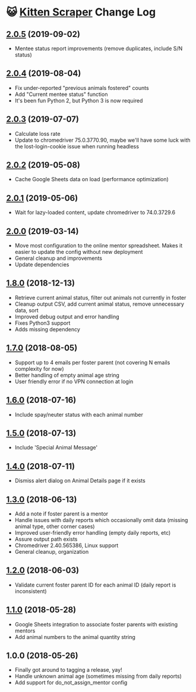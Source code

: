 # 😺 [Kitten Scraper](https://github.com/skylarstein/kitten-scraper) Change Log

## [2.0.5](https://github.com/skylarstein/kitten-scraper/compare/v2.0.4...v2.0.5) (2019-09-02)

* Mentee status report improvements (remove duplicates, include S/N status)

## [2.0.4](https://github.com/skylarstein/kitten-scraper/compare/v2.0.3...v2.0.4) (2019-08-04)

* Fix under-reported "previous animals fostered" counts
* Add "Current mentee status" function
* It's been fun Python 2, but Python 3 is now required

## [2.0.3](https://github.com/skylarstein/kitten-scraper/compare/v2.0.2...v2.0.3) (2019-07-07)

* Calculate loss rate
* Update to chromedriver 75.0.3770.90, maybe we'll have some luck with the lost-login-cookie issue when running headless

## [2.0.2](https://github.com/skylarstein/kitten-scraper/compare/v2.0.1...v2.0.2) (2019-05-08)

* Cache Google Sheets data on load (performance optimization)

## [2.0.1](https://github.com/skylarstein/kitten-scraper/compare/v2.0.0...v2.0.1) (2019-05-06)

* Wait for lazy-loaded content, update chromedriver to 74.0.3729.6

## [2.0.0](https://github.com/skylarstein/kitten-scraper/compare/v1.8.0...v2.0.0) (2019-03-14)

* Move most configuration to the online mentor spreadsheet. Makes it easier to update the config without new deployment
* General cleanup and improvements
* Update dependencies

## [1.8.0](https://github.com/skylarstein/kitten-scraper/compare/v1.7.0...v1.8.0) (2018-12-13)

* Retrieve current animal status, filter out animals not currently in foster
* Cleanup output CSV, add current animal status, remove unnecessary data, sort
* Improved debug output and error handling
* Fixes Python3 support
* Adds missing dependency

## [1.7.0](https://github.com/skylarstein/kitten-scraper/compare/v1.6.0...v1.7.0) (2018-08-05)

* Support up to 4 emails per foster parent (not covering N emails complexity for now)
* Better handling of empty animal age string
* User friendly error if no VPN connection at login

## [1.6.0](https://github.com/skylarstein/kitten-scraper/compare/v1.5.0...v1.6.0) (2018-07-16)

* Include spay/neuter status with each animal number

## [1.5.0](https://github.com/skylarstein/kitten-scraper/compare/v1.4.0...v1.5.0) (2018-07-13)

* Include 'Special Animal Message'

## [1.4.0](https://github.com/skylarstein/kitten-scraper/compare/v1.3.0...v1.4.0) (2018-07-11)

* Dismiss alert dialog on Animal Details page if it exists

## [1.3.0](https://github.com/skylarstein/kitten-scraper/compare/v1.2.0...v1.3.0) (2018-06-13)

* Add a note if foster parent is a mentor
* Handle issues with daily reports which occasionally omit data (missing animal type, other corner cases)
* Improved user-friendly error handling (empty daily reports, etc)
* Assure output path exists
* Chromedriver 2.40.565386, Linux support
* General cleanup, organization

## [1.2.0](https://github.com/skylarstein/kitten-scraper/compare/v1.1.0...v1.2.0) (2018-06-03)

* Validate current foster parent ID for each animal ID (daily report is inconsistent)

## [1.1.0](https://github.com/skylarstein/kitten-scraper/compare/v1.0.0...v1.1.0) (2018-05-28)

* Google Sheets integration to associate foster parents with existing mentors
* Add animal numbers to the animal quantity string

## 1.0.0 (2018-05-26)

* Finally got around to tagging a release, yay!
* Handle unknown animal age (sometimes missing from daily reports)
* Add support for do_not_assign_mentor config
